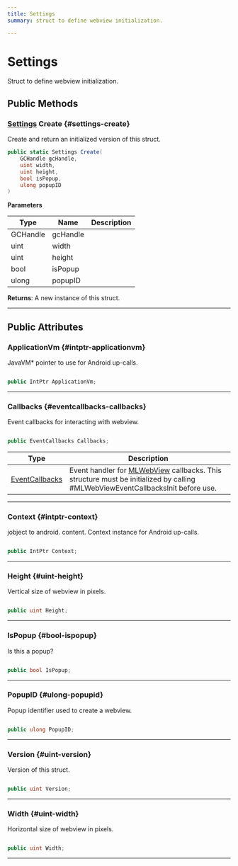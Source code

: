 ```yaml
---
title: Settings
summary: struct to define webview initialization. 

---
```


# Settings




Struct to define webview initialization.   





## Public Methods

### [Settings](/unity-api/api/UnityEngine.XR.MagicLeap/MLWebView/NativeBindings/UnityEngine.XR.MagicLeap.MLWebView.NativeBindings.Settings.md) Create {#settings-create}

Create and return an initialized version of this struct. 

```csharp
public static Settings Create(
    GCHandle gcHandle,
    uint width,
    uint height,
    bool isPopup,
    ulong popupID
)
```


**Parameters**

| Type | Name  | Description  | 
|--|--|--|
| GCHandle |gcHandle||
| uint |width||
| uint |height||
| bool |isPopup||
| ulong |popupID||






**Returns**: A new instance of this struct.



-----------

## Public Attributes

### ApplicationVm {#intptr-applicationvm}

JavaVM&#42; pointer to use for Android up-calls. 

```csharp

public IntPtr ApplicationVm;

```






-----------

### Callbacks {#eventcallbacks-callbacks}

Event callbacks for interacting with webview. 

```csharp

public EventCallbacks Callbacks;

```

| Type | Description  | 
|--|--|
| [EventCallbacks](/unity-api/api/UnityEngine.XR.MagicLeap/MLWebView/NativeBindings/UnityEngine.XR.MagicLeap.MLWebView.NativeBindings.EventCallbacks.md) | Event handler for [MLWebView](/unity-api/api/UnityEngine.XR.MagicLeap/MLWebView/UnityEngine.XR.MagicLeap.MLWebView.md) callbacks. This structure must be initialized by calling #MLWebViewEventCallbacksInit before use.  |





-----------

### Context {#intptr-context}

jobject to android. content. Context instance for Android up-calls. 

```csharp

public IntPtr Context;

```






-----------

### Height {#uint-height}

Vertical size of webview in pixels. 

```csharp

public uint Height;

```






-----------

### IsPopup {#bool-ispopup}

Is this a popup? 

```csharp

public bool IsPopup;

```






-----------

### PopupID {#ulong-popupid}

Popup identifier used to create a webview. 

```csharp

public ulong PopupID;

```






-----------

### Version {#uint-version}

Version of this struct. 

```csharp

public uint Version;

```






-----------

### Width {#uint-width}

Horizontal size of webview in pixels. 

```csharp

public uint Width;

```






-----------

